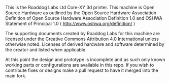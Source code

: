 This is the Roaddog Labs Ltd Core-XY 3d printer.  This machine is Open Source Hardware as outlined by the Open Source Hardware Association Definition of Open Source Hardware Association Definition 1.0  and OSHWA Statement of Principal 1.0  ( http://www.oshwa.org/definition/ )

The supporting documents created by Roaddog Labs for this machine are licensed under the Creative Commons Attribution 4.0 International unless otherwise noted.  Licenses of derived hardware and software determined by the creator and listed when applicable.

At this point the design and prototype is incomplete and as such only known working parts or configurations are available in this repo.  If you wish to contribute fixes or designs make a pull request to have it merged into the main fork.
